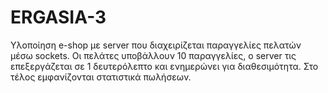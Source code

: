 # ERGASIA-3
Υλοποίηση e-shop με server που διαχειρίζεται παραγγελίες πελατών μέσω sockets. Οι πελάτες υποβάλλουν 10 παραγγελίες, ο server τις επεξεργάζεται σε 1 δευτερόλεπτο και ενημερώνει για διαθεσιμότητα. Στο τέλος εμφανίζονται στατιστικά πωλήσεων.
